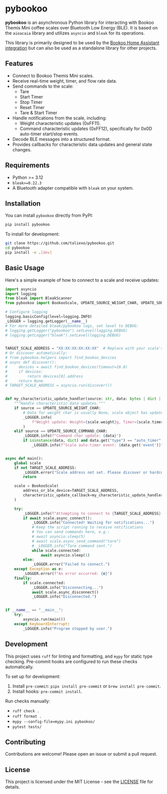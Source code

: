 # pybookoo

**pybookoo** is an asynchronous Python library for interacting with Bookoo Themis Mini coffee scales over Bluetooth Low Energy (BLE). It is based on the `aioacaia` library and utilizes `asyncio` and `bleak` for its operations.

This library is primarily designed to be used by the [Bookoo Home Assistant integration](https://github.com/taliexo/bookoo) but can also be used as a standalone library for other projects.



## Features

*   Connect to Bookoo Themis Mini scales.
*   Receive real-time weight, timer, and flow rate data.
*   Send commands to the scale:
    *   Tare
    *   Start Timer
    *   Stop Timer
    *   Reset Timer
    *   Tare & Start Timer
*   Handle notifications from the scale, including:
    *   Weight characteristic updates (0xFF11).
    *   Command characteristic updates (0xFF12), specifically for 0x0D auto-timer start/stop events.
*   Decode BLE messages into a structured format.
*   Provides callbacks for characteristic data updates and general state changes.

## Requirements

*   Python >= 3.12
*   `bleak>=0.22.3`
*   A Bluetooth adapter compatible with `bleak` on your system.

## Installation

You can install `pybookoo` directly from PyPI:

```bash
pip install pybookoo
```

To install for development:
```bash
git clone https://github.com/taliexo/pybookoo.git
cd pybookoo
pip install -e .[dev]
```

## Basic Usage

Here's a simple example of how to connect to a scale and receive updates:

```python
import asyncio
import logging
from bleak import BleakScanner
from pybookoo import BookooScale, UPDATE_SOURCE_WEIGHT_CHAR, UPDATE_SOURCE_COMMAND_CHAR

# Configure logging
logging.basicConfig(level=logging.INFO)
_LOGGER = logging.getLogger(__name__)
# For more detailed bleak/pybookoo logs, set level to DEBUG:
# logging.getLogger("pybookoo").setLevel(logging.DEBUG)
# logging.getLogger("bleak").setLevel(logging.DEBUG)


TARGET_SCALE_ADDRESS = "XX:XX:XX:XX:XX:XX"  # Replace with your scale's MAC address
# Or discover automatically:
# from pybookoo.helpers import find_bookoo_devices
# async def discover():
#     devices = await find_bookoo_devices(timeout=10.0)
#     if devices:
#         return devices[0].address
#     return None
# TARGET_SCALE_ADDRESS = asyncio.run(discover())


def my_characteristic_update_handler(source: str, data: bytes | dict | None):
    """Handle characteristic data updates."""
    if source == UPDATE_SOURCE_WEIGHT_CHAR:
        # Data for weight char is usually None, scale object has updated attributes
        _LOGGER.info(
            f"Weight update: Weight={scale.weight}g, Timer={scale.timer}s, Flow={scale.flow_rate}g/s, Battery={scale.device_state.battery_level if scale.device_state else 'N/A'}%"
        )
    elif source == UPDATE_SOURCE_COMMAND_CHAR:
        _LOGGER.info(f"Command char update: {data}")
        if isinstance(data, dict) and data.get("type") == "auto_timer":
            _LOGGER.info(f"Scale auto-timer event: {data.get('event')}")


async def main():
    global scale
    if not TARGET_SCALE_ADDRESS:
        _LOGGER.error("Scale address not set. Please discover or hardcode it.")
        return

    scale = BookooScale(
        address_or_ble_device=TARGET_SCALE_ADDRESS,
        characteristic_update_callback=my_characteristic_update_handler,
    )

    try:
        _LOGGER.info(f"Attempting to connect to {TARGET_SCALE_ADDRESS}...")
        if await scale.async_connect():
            _LOGGER.info("Connected! Waiting for notifications...")
            # Keep the script running to receive notifications
            # You can send commands here, e.g.:
            # await asyncio.sleep(5)
            # await scale.async_send_command("tare")
            # _LOGGER.info("Tare command sent.")
            while scale.connected:
                await asyncio.sleep(1)
        else:
            _LOGGER.error("Failed to connect.")
    except Exception as e:
        _LOGGER.error(f"An error occurred: {e}")
    finally:
        if scale.connected:
            _LOGGER.info("Disconnecting...")
            await scale.async_disconnect()
            _LOGGER.info("Disconnected.")


if __name__ == "__main__":
    try:
        asyncio.run(main())
    except KeyboardInterrupt:
        _LOGGER.info("Program stopped by user.")
```

## Development

This project uses `ruff` for linting and formatting, and `mypy` for static type checking. Pre-commit hooks are configured to run these checks automatically.

To set up for development:
1.  Install `pre-commit`: `pipx install pre-commit` or `brew install pre-commit`.
2.  Install hooks: `pre-commit install`.

Run checks manually:
*   `ruff check .`
*   `ruff format .`
*   `mypy --config-file=mypy.ini pybookoo/`
*   `pytest tests/`

## Contributing

Contributions are welcome! Please open an issue or submit a pull request.

## License

This project is licensed under the MIT License - see the [LICENSE](LICENSE) file for details.
